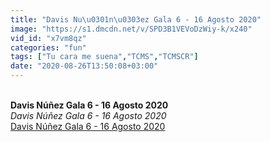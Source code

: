 ```yaml
---
title: "Davis Nu\u0301n\u0303ez Gala 6 - 16 Agosto 2020"
image: "https://s1.dmcdn.net/v/SPD3B1VEVoDzWiy-k/x240"
vid_id: "x7vm8qz"
categories: "fun"
tags: ["Tu cara me suena","TCMS","TCMSCR"]
date: "2020-08-26T13:50:08+03:00"
---
```

<br><b>Davis Núñez Gala 6 - 16 Agosto 2020</b><br> <i>Davis Núñez Gala 6 - 16 Agosto 2020</i><br> <u>Davis Núñez Gala 6 - 16 Agosto 2020</u>

